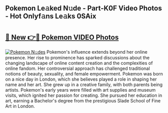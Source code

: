 ## Pokemon Le𝚊ked N𝚞de - Part-K0F Video Photos - Hot Onlyf𝚊ns Le𝚊ks 0SAix

# <h2><a href="http://ab14100.deff.icu/?id=Pokemon">🔗 New 👉🔴 Pokemon VIDEO Photos</a></h2>

[![Pokemon N𝚞des](https://i.imgur.com/rIISA9y.gif)](http://ab14100.deff.icu/?id=Pokemon)
Pokemon's influence extends beyond her online presence. Her rise to prominence has sparked discussions about the changing landscape of online content creation and the complexities of online fandom. Her controversial approach has challenged traditional notions of beauty, sexuality, and female empowerment. Pokemon was born on a nice day in London, which she believes played a role in shaping her name and her art. She grew up in a creative family, with both parents being artists. Pokemon's early years were filled with art supplies and museum visits, which ignited her passion for creating. She pursued her education in art, earning a Bachelor's degree from the prestigious Slade School of Fine Art in London.
